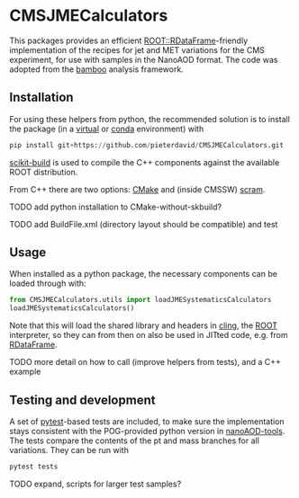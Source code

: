 # CMSJMECalculators

This packages provides an efficient
[ROOT::RDataFrame](https://root.cern/doc/master/classROOT_1_1RDataFrame.html)-friendly
implementation of the recipes for jet and MET variations for the CMS experiment,
for use with samples in the NanoAOD format.
The code was adopted from the [bamboo](https://gitlab.cern.ch/cp3-cms/bamboo)
analysis framework.

## Installation

For using these helpers from python, the recommended solution is to install
the package (in a
[virtual](https://packaging.python.org/tutorials/installing-packages/#creating-virtual-environments)
or [conda](https://docs.conda.io/projects/conda/en/latest/user-guide/tasks/manage-environments.html)
environment) with
```python
pip install git+https://github.com/pieterdavid/CMSJMECalculators.git
```
[scikit-build](https://scikit-build.readthedocs.io/en/latest/) is used to
compile the C++ components against the available ROOT distribution.

From C++ there are two options: [CMake](https://cmake.org/) and (inside CMSSW)
[scram](https://twiki.cern.ch/twiki/bin/view/CMSPublic/SWGuideScram).

TODO add python installation to CMake-without-skbuild?

TODO add BuildFile.xml (directory layout should be compatible) and test

## Usage

When installed as a python package, the necessary components can be loaded
through with:
```python
from CMSJMECalculators.utils import loadJMESystematicsCalculators
loadJMESystematicsCalculators()
```
Note that this will load the shared library and headers in
[cling](https://root.cern/cling/), the [ROOT](https://root.cern/) interpreter,
so they can from then on also be used in JITted code, e.g. from
[RDataFrame](https://root.cern/doc/master/classROOT_1_1RDataFrame.html).

TODO more detail on how to call (improve helpers from tests), and a C++ example

## Testing and development

A set of [pytest](https://docs.pytest.org/en/6.2.x/)-based tests are included,
to make sure the implementation stays consistent with the POG-provided python
version in [nanoAOD-tools](https://github.com/cms-nanoAOD/nanoAOD-tools).
The tests compare the contents of the pt and mass branches for all variations.
They can be run with
```python
pytest tests
```

TODO expand, scripts for larger test samples?
